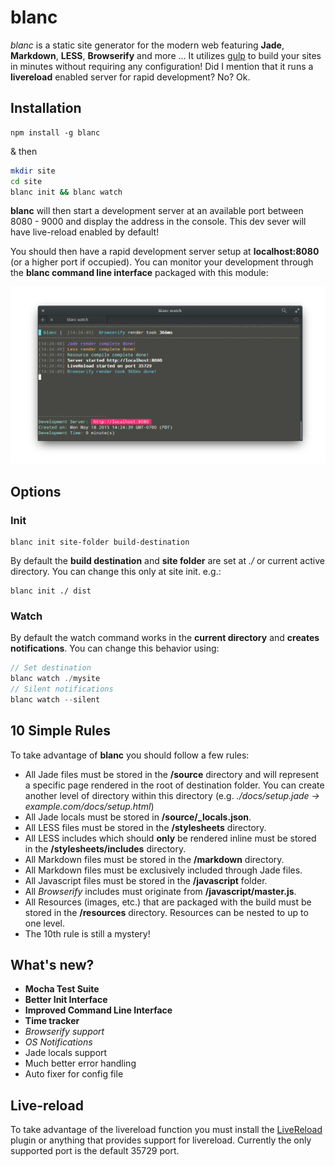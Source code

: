 # blanc
*blanc* is a static site generator for the modern web featuring **Jade**, **Markdown**, **LESS**, **Browserify** and more ... It utilizes [gulp](//www.npmjs.com/package/gulp) to build your sites in minutes without requiring any configuration! Did I mention that it runs a **livereload** enabled server for rapid development? No? Ok.
## Installation
```
npm install -g blanc
```
& then
```bash
mkdir site
cd site
blanc init && blanc watch
```
**blanc** will then start a development server at an available port between 8080 - 9000 and display the address in the console. This dev sever will have live-reload enabled by default!

You should then have a rapid development server setup at **localhost:8080** (or a higher port if occupied). You can monitor your development through the **blanc command line interface** packaged with this module:

![localhost](https://raw.githubusercontent.com/schahriar/blanc/master/e.g.png)

## Options
### Init
```jade
blanc init site-folder build-destination
```
By default the **build destination** and **site folder** are set at *./* or current active directory. You can change this only at site init. e.g.:
```jade
blanc init ./ dist
```
### Watch
By default the watch command works in the **current directory** and **creates notifications**. You can change this behavior using:
```javascript
// Set destination
blanc watch ./mysite
// Silent notifications
blanc watch --silent
```

## 10 Simple Rules
To take advantage of **blanc** you should follow a few rules:
- All Jade files must be stored in the **/source** directory and will represent a specific page rendered in the root of destination folder. You can create another level of directory within this directory (e.g. *./docs/setup.jade -> example.com/docs/setup.html*)
- All Jade locals must be stored in **/source/_locals.json**.
- All LESS files must be stored in the **/stylesheets** directory.
- All LESS includes which should **only** be rendered inline must be stored in the **/stylesheets/includes** directory.
- All Markdown files must be stored in the **/markdown** directory.
- All Markdown files must be exclusively included through Jade files.
- All Javascript files must be stored in the **/javascript** folder.
- All *Browserify* includes must originate from **/javascript/master.js**.
- All Resources (images, etc.) that are packaged with the build must be stored in the **/resources** directory. Resources can be nested to up to one level.
- The 10th rule is still a mystery!

## What's new?
- **Mocha Test Suite**
- **Better Init Interface**
- **Improved Command Line Interface**
- **Time tracker**
- *Browserify support*
- *OS Notifications*
- Jade locals support
- Much better error handling
- Auto fixer for config file

## Live-reload
To take advantage of the livereload function you must install the [LiveReload](https://chrome.google.com/webstore/detail/livereload/jnihajbhpnppcggbcgedagnkighmdlei?hl=en) plugin or anything that provides support for livereload. Currently the only supported port is the default 35729 port.
